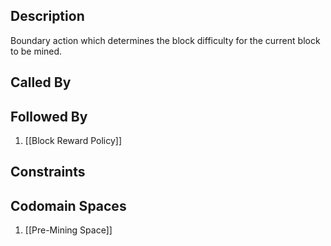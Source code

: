 ## Description

Boundary action which determines the block difficulty for the current block to be mined.
## Called By

## Followed By
1. [[Block Reward Policy]]

## Constraints

## Codomain Spaces
1. [[Pre-Mining Space]]

